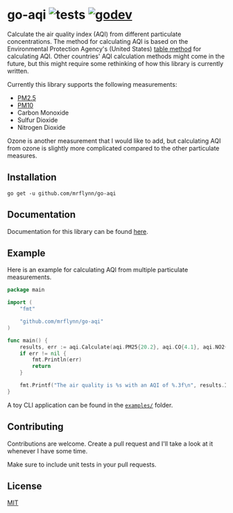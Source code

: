 # go-aqi ![tests](https://github.com/MrFlynn/go-aqi/workflows/Tests/badge.svg) [![godev](https://img.shields.io/badge/godev-reference-00add8)](https://pkg.go.dev/github.com/mrflynn/go-aqi)
Calculate the air quality index (AQI) from different particulate concentrations.
The method for calculating AQI is based on the Environmental Protection Agency's
(United States) [table method](https://en.wikipedia.org/wiki/Air_quality_index#United_States) 
for calculating AQI. Other countries' AQI calculation methods might come in the
future, but this might require some rethinking of how this library is currently
written.

Currently this library supports the following measurements:

* [PM2.5](https://en.wikipedia.org/wiki/Particulates)
* [PM10](https://en.wikipedia.org/wiki/Particulates)
* Carbon Monoxide
* Sulfur Dioxide
* Nitrogen Dioxide

Ozone is another measurement that I would like to add, but calculating AQI from
ozone is slightly more complicated compared to the other particulate measures.

## Installation

```
go get -u github.com/mrflynn/go-aqi
```

## Documentation

Documentation for this library can be found [here](https://pkg.go.dev/github.com/mrflynn/go-aqi).

## Example
Here is an example for calculating AQI from multiple particulate measurements.

```go
package main

import (
	"fmt"

	"github.com/mrflynn/go-aqi"
)

func main() {
	results, err := aqi.Calculate(aqi.PM25{20.2}, aqi.CO{4.1}, aqi.NO2{67.6})
	if err != nil {
		fmt.Println(err)
		return
	}

	fmt.Printf("The air quality is %s with an AQI of %.3f\n", results.Index.Name, results.AQI)
}
```

A toy CLI application can be found in the [`examples/`](examples/cli.go) folder.

## Contributing
Contributions are welcome. Create a pull request and I'll take a look at it
whenever I have some time.

Make sure to include unit tests in your pull requests.

## License

[MIT](LICENSE)
